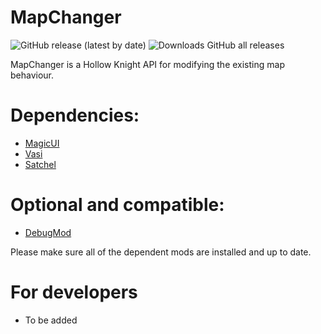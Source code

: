 # MapChanger
![GitHub release (latest by date)](https://img.shields.io/github/v/release/syyePhenomenol/MapChanger)
![Downloads GitHub all releases](https://img.shields.io/github/downloads/syyePhenomenol/MapChanger/total)

MapChanger is a Hollow Knight API for modifying the existing map behaviour.

# Dependencies:
- [MagicUI](https://github.com/BadMagic100/HollowKnight.MagicUI)
- [Vasi](https://github.com/fifty-six/HollowKnight.Vasi)
- [Satchel](https://github.com/PrashantMohta/Satchel)

# Optional and compatible:
- [DebugMod](https://github.com/TheMulhima/HollowKnight.DebugMod)


Please make sure all of the dependent mods are installed and up to date.

# For developers
- To be added